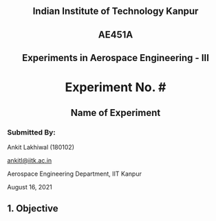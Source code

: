 <h2 align ="center">Indian Institute of Technology Kanpur</h2>

<h2 align ="center">AE451A</h2>

<h2 align = "center">Experiments in Aerospace Engineering - III</h2>

<h1 align = "center">Experiment No. #</h1>

<h2 align = "center">Name of Experiment</h2>

### Submitted By:

Ankit Lakhiwal (180102)

[ankitl@iitk.ac.in](To:ankitl@iitk.ac.in)

Aerospace Engineering Department, IIT Kanpur

August 16, 2021

## 1. Objective



